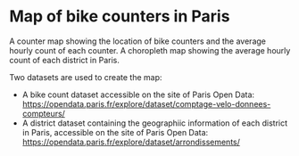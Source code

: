 # Map of bike counters in Paris
 A counter map showing the location of bike counters and the average hourly count of each counter.
 A choropleth map showing the average hourly count of each district in Paris.

 Two datasets are used to create the map:
 - A bike count dataset accessible on the site of Paris Open Data: https://opendata.paris.fr/explore/dataset/comptage-velo-donnees-compteurs/
 - A district dataset containing the geographiic information of each district in Paris, accessible on the site of Paris Open Data: https://opendata.paris.fr/explore/dataset/arrondissements/
